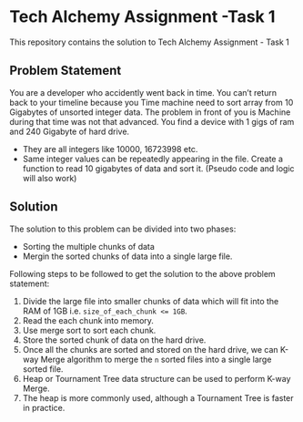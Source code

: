 # Tech Alchemy Assignment -Task 1
This repository contains the solution to Tech Alchemy Assignment - Task 1

## Problem Statement
You are a developer who accidently went back in time. You can’t return back to your timeline because you Time machine need to sort array from 10 Gigabytes of unsorted integer data. The problem in front of you is Machine during that time was not that advanced. You find a device with 1 gigs of ram and 240 Gigabyte of hard drive.

* They are all integers like 10000, 16723998 etc.
* Same integer values can be repeatedly appearing in the file.
Create a function to read 10 gigabytes of data and sort it. (Pseudo code and logic will also work)

## Solution
The solution to this problem can be divided into two phases:
* Sorting the multiple chunks of data
* Mergin the sorted chunks of data into a single large file.

Following steps to be followed to get the solution to the above problem statement:
1. Divide the large file into smaller chunks of data which will fit into the RAM of 1GB i.e. `size_of_each_chunk <= 1GB`.
2. Read the each chunk into memory.
3. Use merge sort to sort each chunk.
4. Store the sorted chunk of data on the hard drive.
5. Once all the chunks are sorted and stored on the hard drive, we can K-way Merge algorithm to merge the `n` sorted files into a single large sorted file.
6. Heap or Tournament Tree data structure can be used to perform K-way Merge.
7. The heap is more commonly used, although a Tournament Tree is faster in practice.
